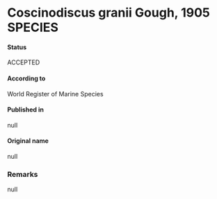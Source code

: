 Coscinodiscus granii Gough, 1905 SPECIES
=======

#### Status
ACCEPTED

#### According to
World Register of Marine Species

#### Published in
null

#### Original name
null

### Remarks
null